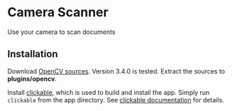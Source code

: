 # Camera Scanner

Use your camera to scan documents

## Installation
Download [OpenCV sources](https://opencv.org/releases.html). Version 3.4.0 is tested. Extract the sources to **plugins/opencv**.

Install [clickable](https://github.com/bhdouglass/clickable), which is used to build and install the app. Simply run `clickable` from the app directory. See [clickable documentation](http://clickable.bhdouglass.com/) for details. 
